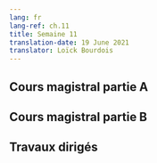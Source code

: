 ```yaml
---
lang: fr
lang-ref: ch.11
title: Semaine 11
translation-date: 19 June 2021
translator: Loïck Bourdois
---
```



<!--
## Lecture part A
-->
## Cours magistral partie A

<!--
## Lecture part B
-->
## Cours magistral partie B

<!--
## Practicum
-->
## Travaux dirigés
